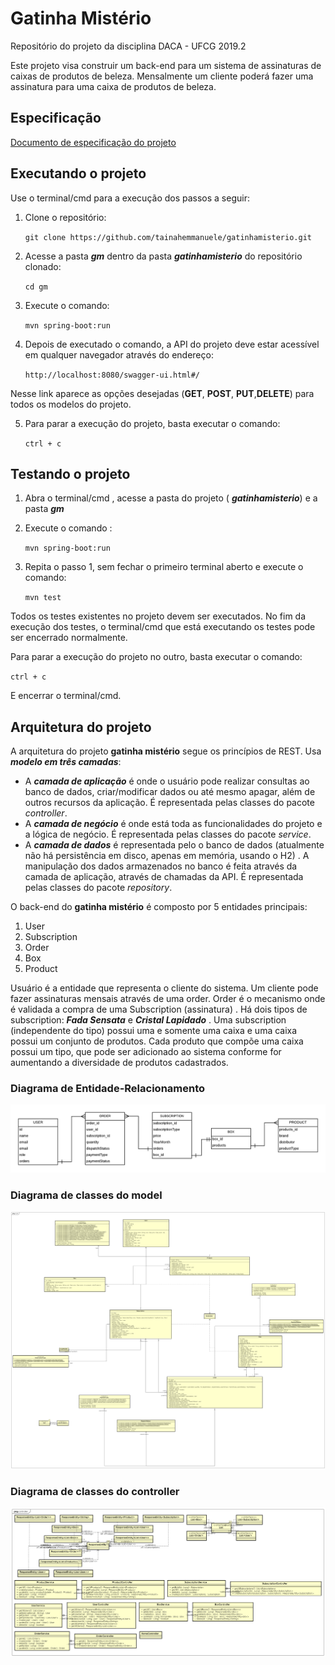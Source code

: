 # **Gatinha Mistério**
Repositório do projeto da disciplina DACA - UFCG 2019.2

Este projeto visa construir um back-end para um sistema de assinaturas de caixas de produtos de beleza. Mensalmente um cliente poderá fazer uma assinatura para uma caixa de produtos de beleza. 

## Especificação ##
[Documento de especificação do projeto](https://docs.google.com/document/d/1tK9l0PnHLUxGNgyqilfB2hwkxZk5ZDlOFLVRIJjArJo/edit?usp=sharing)

## Executando o projeto ##
Use o terminal/cmd para a execução dos passos a seguir:

1. Clone o repositório:

    `git clone https://github.com/tainahemmanuele/gatinhamisterio.git`

2. Acesse a pasta ***gm*** dentro da pasta ***gatinhamisterio*** do repositório clonado:

    `cd gm`

3. Execute o comando:
    
    `mvn spring-boot:run`

4. Depois de executado o comando, a API do projeto deve estar acessível em qualquer navegador através do endereço:

    `http://localhost:8080/swagger-ui.html#/`

Nesse link aparece as opções desejadas (**GET**, **POST**, **PUT**,**DELETE**) para todos os modelos do projeto.

5. Para parar a execução do projeto, basta executar o comando:

    `ctrl + c`

## Testando o projeto ##
1. Abra o terminal/cmd , acesse a pasta do projeto ( ***gatinhamisterio***) e a pasta  ***gm***

2.  Execute o comando :

    `mvn spring-boot:run`

3. Repita o passo 1, sem fechar o primeiro terminal aberto e execute o comando:

    `mvn test`

Todos os testes existentes no projeto devem ser executados. No fim da execução dos testes, o terminal/cmd que está executando os testes pode ser encerrado normalmente.

Para parar a execução do projeto no outro, basta executar o comando:

 `ctrl + c`

E encerrar o terminal/cmd.

## Arquitetura do projeto ##
A arquitetura do projeto **gatinha mistério** segue os princípios de REST. Usa ***modelo em três camadas***:


- A ***camada de aplicação*** é onde o usuário pode realizar consultas ao banco de dados, criar/modificar dados ou até mesmo apagar, além de outros recursos da aplicação. É representada pelas classes do pacote *controller*.
- A ***camada de negócio*** é  onde está toda as funcionalidades do projeto e a lógica de negócio. É representada pelas classes do pacote *service*.
- A ***camada de dados*** é representada pelo o banco de dados (atualmente não há persistência em disco, apenas em memória, usando o H2) .  A manipulação dos dados armazenados no banco é feita através da camada de aplicação, através de chamadas da API. É representada pelas classes do pacote *repository*.

O back-end do **gatinha mistério** é composto por 5 entidades principais:

1. User
2. Subscription
3. Order
4. Box
5. Product

Usuário é a entidade que representa o cliente do sistema. Um cliente pode fazer assinaturas mensais através de uma order. Order é o mecanismo onde é validada a compra de uma Subscription (assinatura) . Há dois tipos de subscription: ***Fada Sensata*** e ***Cristal Lapidado*** . Uma subscription (independente do tipo) possui uma e somente uma caixa e uma caixa possui um conjunto de produtos. Cada produto que compõe uma caixa possui um tipo, que pode ser adicionado ao sistema conforme for aumentando a diversidade de produtos cadastrados.

### Diagrama de Entidade-Relacionamento ###
![](https://github.com/tainahemmanuele/gatinhamisterio/blob/master/img/Relacionamento.png)

### Diagrama de classes do model ###
![](https://github.com/tainahemmanuele/gatinhamisterio/blob/master/img/Class%20Diagram5.png)

### Diagrama de classes do controller ###
![](https://github.com/tainahemmanuele/gatinhamisterio/blob/master/img/Class%20Diagram7.png)


